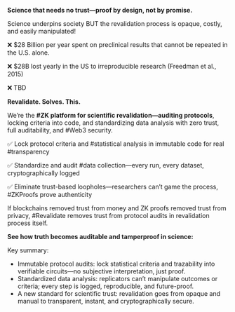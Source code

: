 **Science that needs no trust—proof by design, not by promise.**

Science underpins society BUT the revalidation process is opaque, costly, and easily manipulated!

❌ $28 Billion per year spent on preclinical results that cannot be repeated in the U.S. alone.

❌ $28B lost yearly in the US to irreproducible research (Freedman et al., 2015)

❌ TBD

**Revalidate. Solves. This.**

We’re the **#ZK platform for scientific revalidation—auditing protocols**, locking criteria into code, and standardizing data analysis with zero trust, full auditability, and #Web3 security.

✅ Lock protocol criteria and #statistical analysis in immutable code for real #transparency

✅ Standardize and audit #data collection—every run, every dataset, cryptographically logged

✅ Eliminate trust-based loopholes—researchers can’t game the process, #ZKProofs prove authenticity

If blockchains removed trust from money and ZK proofs removed trust from privacy, #Revalidate removes trust from protocol audits in revalidation process itself.

**See how truth becomes auditable and tamperproof in science:**

Key summary:

- Immutable protocol audits: lock statistical criteria and trazability into verifiable circuits—no subjective interpretation, just proof.
- Standardized data analysis: replicators can’t manipulate outcomes or criteria; every step is logged, reproducible, and future-proof.
- A new standard for scientific trust: revalidation goes from opaque and manual to transparent, instant, and cryptographically secure.
